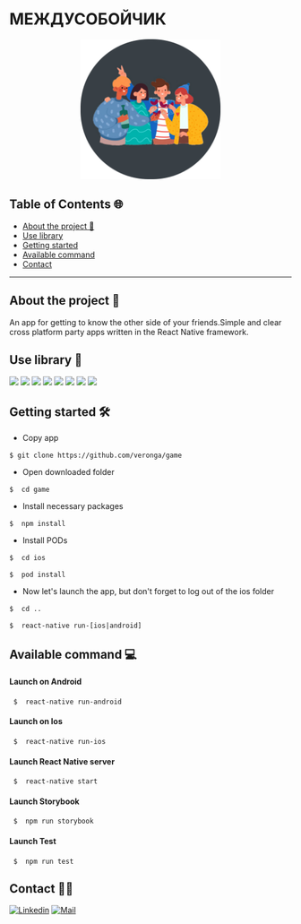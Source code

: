 # МЕЖДУСОБОЙЧИК

<p align="center">
  <img width="250" height="250" src="https://github.com/veronga/game/blob/master/android/app/src/main/res/mipmap-xxxhdpi/ic_launcher_round.png">
</p>

## Table of Contents 🌐

+ [About the project 📝](#about-the-project📝)
+ [Use library](#use-library)
+ [Getting started](#getting-started)
+ [Available command](#available-command)
+ [Contact](#contact)

---

## About the project 📝

An app for getting to know the other side of your friends.Simple and clear cross platform party apps written in the React Native framework.

## Use library 🧠

[![](https://img.shields.io/badge/React-v16.11.0-blue)](https://github.com/facebook/react/)
[![](https://img.shields.io/badge/React%20Native-v0.62.2-informational)](https://github.com/facebook/react-native#readme)
[![](https://img.shields.io/badge/Storybook-v^5.2.5-ff69b4)](https://storybook.js.org)
[![](https://img.shields.io/badge/Redux-v^4.0.5-blueviolet)](https://redux.js.org/)
[![](https://img.shields.io/badge/Redux%20Toolkit-v^1.4.0-blueviolet)](https://redux-toolkit.js.org/)
[![](https://img.shields.io/badge/PropTypes-v^15.7.2-9cf)](https://www.npmjs.com/package/prop-types)
[![](https://img.shields.io/badge/React%20Native%20Navigation-v^6.8.0-orange)](https://github.com/wix/react-native-navigation)
[![](https://img.shields.io/badge/React%20Native%20Animatable-v^1.3.3-critical)](https://github.com/oblador/react-native-animatable)

## Getting started 🛠

- Copy app

```
$ git clone https://github.com/veronga/game
```

- Open downloaded folder

```
$  cd game
```

- Install necessary packages

```
$  npm install
```

- Install PODs

```
$  cd ios
```

```
$  pod install
```

- Now let's launch the app, but don't forget to log out of the ios folder

```
$  cd ..
```

```
$  react-native run-[ios|android]
```

## Available command 💻

#### Launch on Android

```
 $  react-native run-android
```

#### Launch on Ios

```
 $  react-native run-ios
```

#### Launch React Native server

```
 $  react-native start
```

#### Launch Storybook

```
 $  npm run storybook
```

#### Launch Test

```
 $  npm run test
```

## Contact 🤝🏻

[![Linkedin](https://img.shields.io/badge/-Veronika%20Belozechko-blue?style=flat-square&logo=linkedin&logoColor=white&link=https://www.linkedin.com/in/veronika-belozechko-a38933157/)](https://www.linkedin.com/in/veronika-belozechko-a38933157/)
[![Mail](https://img.shields.io/badge/-veronika.belozechko@gmail.com-gray?style=flat-square&logo=gmail&logoColor=red&link=/)](mailto:veronika.belozechko@gmail.com)
